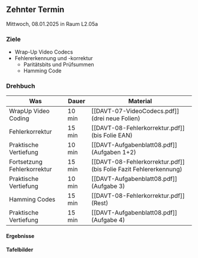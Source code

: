 ## Zehnter Termin


Mittwoch, 08.01.2025 in Raum L2.05a

### Ziele

- Wrap-Up Video Codecs
- Fehlererkennung und -korrektur
	- Paritätsbits und Prüfsummen
	- Hamming Code


### Drehbuch

| Was                         | Dauer  | Material                                                          |
| --------------------------- | ------ | ----------------------------------------------------------------- |
| WrapUp Video Coding         | 10 min | [[DAVT-07-VideoCodecs.pdf]] (drei neue Folien)                    |
| Fehlerkorrektur             | 15 min | [[DAVT-08-Fehlerkorrektur.pdf]] (bis Folie EAN)                   |
| Praktische Vertiefung       | 10 min | [[DAVT-Aufgabenblatt08.pdf]] (Aufgaben 1+2)                       |
| Fortsetzung Fehlerkorrektur | 15 min | [[DAVT-08-Fehlerkorrektur.pdf]] (bis Folie Fazit Fehlererkennung) |
| Praktische Vertiefung       | 10 min | [[DAVT-Aufgabenblatt08.pdf]] (Aufgabe 3)                          |
| Hamming Codes               | 15 min | [[DAVT-08-Fehlerkorrektur.pdf]] (Rest)                            |
| Praktische Vertiefung       | 15 min | [[DAVT-Aufgabenblatt08.pdf]] (Aufgabe 4)                          |



#### Ergebnisse 


#### Tafelbilder
